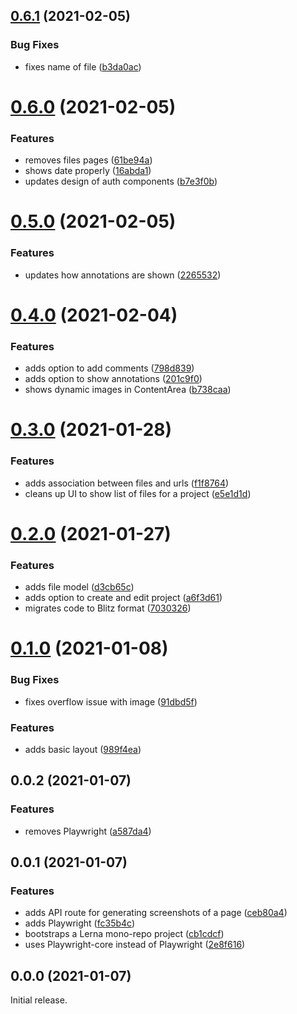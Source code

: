 ## [0.6.1](https://github.com/ghoshnirmalya/feedback/compare/0.6.0...0.6.1) (2021-02-05)

### Bug Fixes

- fixes name of file ([b3da0ac](https://github.com/ghoshnirmalya/feedback/commit/b3da0ac329a4afe89f8e7db505d06a3f4d5c0ff3))

# [0.6.0](https://github.com/ghoshnirmalya/feedback/compare/0.5.0...0.6.0) (2021-02-05)

### Features

- removes files pages ([61be94a](https://github.com/ghoshnirmalya/feedback/commit/61be94ac124396e65de9a5685f6c667ad9666d15))
- shows date properly ([16abda1](https://github.com/ghoshnirmalya/feedback/commit/16abda13c7976900d302bf73f34219b6df9f084b))
- updates design of auth components ([b7e3f0b](https://github.com/ghoshnirmalya/feedback/commit/b7e3f0b06466ce504b5faab5647e86925996932c))

# [0.5.0](https://github.com/ghoshnirmalya/feedback/compare/0.4.0...0.5.0) (2021-02-05)

### Features

- updates how annotations are shown ([2265532](https://github.com/ghoshnirmalya/feedback/commit/2265532d71fe04d941819d71434ad433d33e0be2))

# [0.4.0](https://github.com/ghoshnirmalya/feedback/compare/0.3.0...0.4.0) (2021-02-04)

### Features

- adds option to add comments ([798d839](https://github.com/ghoshnirmalya/feedback/commit/798d8398d0141397aa470bafe5930faeda019d98))
- adds option to show annotations ([201c9f0](https://github.com/ghoshnirmalya/feedback/commit/201c9f0ede9b2d69412f688638ba6f9bdb881692))
- shows dynamic images in ContentArea ([b738caa](https://github.com/ghoshnirmalya/feedback/commit/b738caa18b921cc8fff3afa6cf139265e339f1b6))

# [0.3.0](https://github.com/ghoshnirmalya/feedback/compare/0.2.0...0.3.0) (2021-01-28)

### Features

- adds association between files and urls ([f1f8764](https://github.com/ghoshnirmalya/feedback/commit/f1f876440cd607e66047084e3c9a3176a4756bce))
- cleans up UI to show list of files for a project ([e5e1d1d](https://github.com/ghoshnirmalya/feedback/commit/e5e1d1d4faf23279c3b5d217bb22053da7963e49))

# [0.2.0](https://github.com/ghoshnirmalya/feedback/compare/0.1.0...0.2.0) (2021-01-27)

### Features

- adds file model ([d3cb65c](https://github.com/ghoshnirmalya/feedback/commit/d3cb65cdff8897f1904befe94bf40aa4e449fd40))
- adds option to create and edit project ([a6f3d61](https://github.com/ghoshnirmalya/feedback/commit/a6f3d6143a712be6d67e27f0a4e9b013eb0a88ea))
- migrates code to Blitz format ([7030326](https://github.com/ghoshnirmalya/feedback/commit/7030326e2ef65b8fe7e8221cc1daa68e9d7f7001))

# [0.1.0](https://github.com/ghoshnirmalya/feedback/compare/0.0.2...0.1.0) (2021-01-08)

### Bug Fixes

- fixes overflow issue with image ([91dbd5f](https://github.com/ghoshnirmalya/feedback/commit/91dbd5fb83c694796dafc026c7700685c23a24ad))

### Features

- adds basic layout ([989f4ea](https://github.com/ghoshnirmalya/feedback/commit/989f4ea5ef1cea77481eb38c5be48d354e2386c0))

## 0.0.2 (2021-01-07)

### Features

- removes Playwright ([a587da4](https://github.com/ghoshnirmalya/feedback/commit/a587da4bb2499f26987edf2f7f7de71dd18034a4))

## 0.0.1 (2021-01-07)

### Features

- adds API route for generating screenshots of a page ([ceb80a4](https://github.com/ghoshnirmalya/feedback/commit/ceb80a48cdabe8a4c2fa6a9160ccd178cd5a2d9d))
- adds Playwright ([fc35b4c](https://github.com/ghoshnirmalya/feedback/commit/fc35b4c95b508e98ed58b3f196777ab56a8153a8))
- bootstraps a Lerna mono-repo project ([cb1cdcf](https://github.com/ghoshnirmalya/feedback/commit/cb1cdcfd4878bc11f969ba4f12b6b751eccacb85))
- uses Playwright-core instead of Playwright ([2e8f616](https://github.com/ghoshnirmalya/feedback/commit/2e8f61681e4ab17963aacbdff349267f4fd19a01))

## 0.0.0 (2021-01-07)

Initial release.
